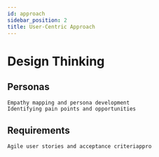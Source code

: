 ```yaml
---
id: approach
sidebar_position: 2
title: User-Centric Approach
---
```


# Design Thinking

## Personas

    Empathy mapping and persona development
    Identifying pain points and opportunities

## Requirements

    Agile user stories and acceptance criteriappro

